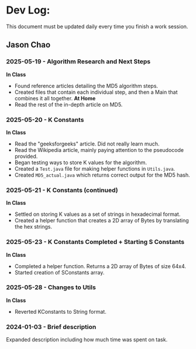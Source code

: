 # Dev Log:

This document must be updated daily every time you finish a work session.

## Jason Chao

### 2025-05-19 - Algorithm Research and Next Steps
**In Class**  
 - Found reference articles detailing the MD5 algorithm steps.
 - Created files that contain each individual step, and then a Main that combines it all together.
**At Home**
 - Read the rest of the in-depth article on MD5.

### 2025-05-20 - K Constants
**In Class**  
 - Read the "geeksforgeeks" article. Did not really learn much.
 - Read the Wikipedia article, mainly paying attention to the pseudocode provided.
 - Began testing ways to store K values for the algorithm.
 - Created a `Test.java` file for making helper functions in `Utils.java`.
 - Created `MD5_actual.java` which returns correct output for the MD5 hash.

### 2025-05-21 - K Constants (continued)
**In Class**  
 - Settled on storing K values as a set of strings in hexadecimal format.
 - Created a helper function that creates a 2D array of Bytes by translating the hex strings.

### 2025-05-23 - K Constants Completed + Starting S Constants
**In Class**  
 - Completed a helper function. Returns a 2D array of Bytes of size 64x4.
 - Started creation of SConstants array.

### 2025-05-28 - Changes to Utils
**In Class**
 - Reverted KConstants to String format.


### 2024-01-03 - Brief description
Expanded description including how much time was spent on task.
